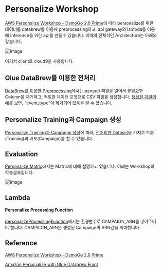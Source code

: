 # Personalize Workshop

[AWS Personalize Workshop - DemoGo 2.0 Prime](https://catalog.us-east-1.prod.workshops.aws/workshops/ed82a5d4-6630-41f0-a6a1-9345898fa6ec/ko-KR)에 따라 personalize를 위한 데이터를 databrew를 이용해 preprocessing하고, api gateway와 lambda를 이용해 inference를 위한 api를 만들수 있습니다. 이때의 전체적인 Architecture는 아래와 같습니다.

![image](https://user-images.githubusercontent.com/52392004/189862404-fe5aa5a2-90fc-45eb-be61-9169878e70ab.png)

여기서 client로 cloud9을 사용합니다. 

## Glue DataBrew를 이용한 전처리 

[DataBrew를 이용한 Preprocessing](https://github.com/kyopark2014/aws-personalize/blob/main/workshop/databrew.md)에서는 parquet 파일을 열어서 불필요한 Column을 제거하고, 적절한 데이터 포맷으로 CSV 파일을 생성합니다. [생성된 파일의 예](https://github.com/kyopark2014/aws-personalize/blob/main/workshop/src/personalize-preprocessing-job_22Sep2022_1663810890438_part00000.csv)를 보면, "event_type"이 제거되어 있음을 알 수 있습니다. 

## Personalize Training과 Campaign 생성

[Personalize Training과 Campaign 생성](https://github.com/kyopark2014/aws-personalize/blob/main/workshop/training.md)에 따라, [전처리한 Dataset](https://github.com/kyopark2014/aws-personalize/blob/main/workshop/src/personalize-preprocessing-job_22Sep2022_1663810890438_part00000.csv)을 가지고 학습(Training)과 배포(Campaign)를 할 수 있습니다.

## Evaluation

[Personalize Matric](https://github.com/kyopark2014/aws-personalize/blob/main/matric.md)에서는 Matric에 대해 설명하고 있습니다. 아래는 Workshop의 학습결과입니다. 

![image](https://user-images.githubusercontent.com/52392004/191898010-065469e0-304f-47d8-beed-ffe3d3c4bf2f.png)

## Lambda 

#### Personalize Processing Function

[personalizeProcessingFunction](https://github.com/kyopark2014/aws-personalize/blob/main/workshop/src/personalizeProcessingFunction/index.js)에서는 환경변수로 CAMPAIGN_ARN을 넣어주어야 합니다. CAMPAIGN_ARN은 생성된 Campaign의 ARN값을 의미합니다. 

## Reference 

[AWS Personalize Workshop - DemoGo 2.0 Prime](https://catalog.us-east-1.prod.workshops.aws/workshops/ed82a5d4-6630-41f0-a6a1-9345898fa6ec/ko-KR)

[Amazon Personalize with Glue Databrew Front](https://github.com/aws-samples/amazon-personalize-with-glue-databrew-front)


